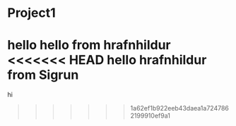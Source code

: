 # Project1
hello
hello from hrafnhildur
<<<<<<< HEAD
hello hrafnhildur from Sigrun 
=======
hi
>>>>>>> 1a62ef1b922eeb43daea1a7247862199910ef9a1
